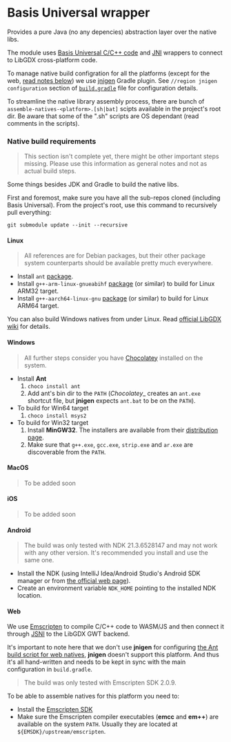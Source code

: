 # Basis Universal wrapper
Provides a pure Java (no any depencies) abstraction layer over the native libs.

The module uses [Basis Universal C/C++ code](https://github.com/BinomialLLC/basis_universal) 
and [JNI](https://en.wikipedia.org/wiki/Java_Native_Interface) wrappers to connect to LibGDX cross-platform code.

To manage native build configration for all the platforms (except for the web, [read notes below](#Web)) we use [jnigen](https://github.com/libgdx/gdx-jnigen) Gradle plugin.
See `//region jnigen configuration` section of [`build.gradle`](build.gradle#L28) file for configuration details.

To streamline the native library assembly process, there are bunch of `assemble-natives-<platform>.[sh|bat]` scipts available in the project's root dir.
Be aware that some of the ".sh" scripts are OS dependant (read comments in the scripts).

### Native build requirements

> This section isn't complete yet, there might be other important steps missing. 
Please use this information as general notes and not as actual build steps.

Some things besides JDK and Gradle to build the native libs.

First and foremost, make sure you have all the sub-repos cloned (including Basis Universal).
From the project's root, use this command to recursively pull everything: 
```
git submodule update --init --recursive
```

#### Linux
> All references are for Debian packages, but their other package system counterparts should be available pretty much everywhere.
- Install `ant` [package](https://packages.debian.org/stretch/ant).
- Install `g++-arm-linux-gnueabihf` [package](https://packages.debian.org/stretch/g++-arm-linux-gnueabihf) (or similar) to build for Linux ARM32 target. 
- Install `g++-aarch64-linux-gnu` [package](https://packages.debian.org/stretch/g++-aarch64-linux-gnu) (or similar) to build for Linux ARM64 target. 

You can also build Windows natives from under Linux. 
Read [official LibGDX wiki](https://github.com/libgdx/libgdx/wiki/jnigen#linux) for details.

#### Windows
> All further steps consider you have [Chocolatey](https://chocolatey.org/) installed on the system.
- Install __Ant__
    1. `choco install ant`
    2. Add ant's bin dir to the `PATH` (_Chocolatey__ creates an `ant.exe` shortcut file, but __jnigen__ expects `ant.bat` to be on the `PATH`).
- To build for Win64 target
    1. `choco install msys2`
- To build for Win32 target
    1. Install __MinGW32__. The installers are available from their [distribution page](https://sourceforge.net/projects/mingw/files/Installer/).
    2. Make sure that `g++.exe`, `gcc.exe`, `strip.exe` and `ar.exe` are discoverable from the `PATH`.

#### MacOS
> To be added soon

#### iOS
> To be added soon

#### Android
> The build was only tested with NDK 21.3.6528147 and may not work with any other version. It's recommended you install and use the same one.
- Install the NDK (using IntelliJ Idea/Android Studio's Android SDK manager or from [the official web page](https://developer.android.com/ndk/downloads)).
- Create an environment variable `NDK_HOME` pointing to the installed NDK location.


#### Web
We use [Emscripten](https://emscripten.org/) to compile C/C++ code to WASM/JS and then connect it through [JSNI](http://www.gwtproject.org/doc/latest/DevGuideCodingBasicsJSNI.html) to the LibGDX GWT backend.

It's important to note here that we don't use __jnigen__ for configuring [the Ant build script for web natives](jni/build-web.xml), __jnigen__ doesn't support this platform.
And thus it's all hand-written and needs to be kept in sync with the main configuration in `build.gradle`.

> The build was only tested with Emscripten SDK 2.0.9.

To be able to assemble natives for this platform you need to:
- Install the [Emscripten SDK](https://emscripten.org/docs/getting_started/downloads.html)
- Make sure the Emscripten compiler executables (__emcc__ and __em++__) are available on the system `PATH`. Usually they are located at `${EMSDK}/upstream/emscripten`.
